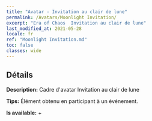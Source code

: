 ```yaml
---
title: "Avatar - Invitation au clair de lune"
permalink: /Avatars/Moonlight Invitation/
excerpt: "Era of Chaos  Invitation au clair de lune"
last_modified_at: 2021-05-28
locale: fr
ref: "Moonlight Invitation.md"
toc: false
classes: wide
---
```

## Détails

 **Description:** Cadre d'avatar Invitation au clair de lune 

 **Tips:** Élément obtenu en participant à un événement. 

 **Is available:**  + 

